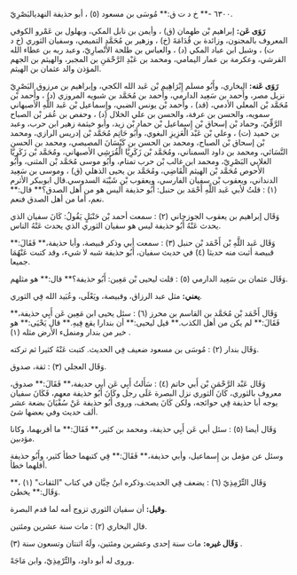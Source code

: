 ٦٣٠٠ -** خ د ت ق:** مُوسَى بن مسعود (٥) ، أبو حذيفة النهديالبَصْرِيّ.

**رَوَى عَن:** إبراهيم بْن طهمان (ق) ، وأيمن بن نابل المكي، وبهلول بن عَمْرو الكوفي المعروف بالمجنون، وزائدة بن قُدَامَةَ (خ) ، وزهير بن مُحَمَّد التميمي، وسفيان الثوري (خ د ت) ، وشبل ابن عباد المكي (د) ، والعباس بن طلحة الأَنْصارِيّ، وعبد ربه بن عطاء الله القرشي، وعكرمة بن عمار اليمامي، ومحمد بن عَبْدِ الرَّحْمَنِ بن المجبر، والهيثم بن الجهم المؤذن والد عثمان بن الهيثم.

**رَوَى عَنه:** البخاري، وأَبُو مسلم إِبْرَاهِيم بْن عَبد الله الكجي، وإبراهيم بن مرزوق البَصْرِيّ نزيل مصر، وأَحمد بن سَعِيد الدارمي، وأَحمد بن مُحَمَّد بن شبويه المروزي (د) ، وأَحمد بْن مُحَمَّد بْن المعلى الأدمي، (قد) ، وأَحمد بْن يونس الضبي، وإِسماعيل بْن عَبد اللَّهِ الأصبهاني سمويه، والحسن بن عرفة، والحسن بن علي الخلال (د) ، وحفص بن عُمَر بْن الصباح الرَّقِّيّ، وحماد بْن إسحاق بْن إِسماعيل بْن حماد بْن زيد، وأبو خيثمة زهير ابن حرب، وعبد بن حميد (ت) ، وعلي بْن عَبْد الْعَزِيزِ البغوي، وأَبُو حَاتِم مُحَمَّد بْن إدريس الرازي، ومحمد بْن إسحاق بْن الصباح، ومحمد بن الحسن بن كَيْسَانَ المصيصي، ومحمد بن الحسن النَّسَائي، ومحمد بن داود السمناني، ومُحَمَّد بْن زَكَرِيَّا الْقُرَشِي الأصبهاني، ومُحَمَّد بْن زَكَرِيَّا الغلابي البَصْرِيّ، ومحمد ابن غالب بْن حرب تمتام، وأَبُو موسى مُحَمَّد بْن المثنى، وأَبُو الأَحوص مُحَمَّد بْن الهيثم الْقَاضِي، ومُحَمَّد بن يحيى الذهلي (ق) ، وموسى بن سَعِيد الدنداني، ويعقوب بْن سفيان الفارسي، ويعقوب بْن شَيْبَة السدوسي.قال ابوببكر الأثرم (١) : قلتُ لأبي عَبد اللَّهِ أَحْمَد بن حنبل: أَبُو حذيفة أليس هو من أهل الصدق؟** قال:** نعم، أما من أهل الصدق فنعم.

وَقَال إبراهيم بن يعقوب الجوزجاني (٢) : سمعت أحمد بْن حَنْبَلٍ يَقُولُ: كَانَ سفيان الذي يحدث عَنْهُ أَبُو حذيفة ليس هو سفيان الثوري الذي يحدث عَنْهُ الناس.

وَقَال عَبد اللَّهِ بْن أَحْمَد بْن حنبل (٣) : سمعت أبي وذكر قبيصة، وأبا حذيفة،** فَقَالَ:** قبيصة أثبت منه حديثا (٤) في حديث سفيان، أَبُو حذيفة شبه لا شيء، وقد كتبت عَنْهُمَا جميعا.

وَقَال عثمان بن سَعِيد الدارمي (٥) : قلت ليحيى بْن مَعِين: أَبُو حذيفة؟** قال:** هو مثلهم.

**يعني:** مثل عبد الرزاق، وقبيصة، ويَعْلَى، وعُبَيد الله فِي الثوري.

وَقَال أَحْمَد بْن مُحَمَّد بن القاسم بن محرز (٦) : سئل يحيى ابن مَعِين عَن أَبِي حذيفة،** فَقَالَ:** لم يكن من أهل الكذب.** قيل ليحيى:** أن بندارا يقع فِيهِ.** قال يَحْيَى:** هو خير من بندار ومنملء الأرض مثله (١) .

وَقَال بندار (٢) : مُوسَى بن مسعود ضعيف فِي الحديث. كتبت عَنْهُ كثيرا ثم تركته.

وَقَال العجلي (٣) : ثقة، صدوق.

وَقَال عَبْد الرَّحْمَنِ بْن أَبي حاتم (٤) : سَأَلتُ أَبِي عَن أبي حديفة،** فَقَالَ:** صدوق، معروف بالثوري، كَانَ الثوري نزل البصرة عَلَى رجل وكَانَ أَبُو حذيفة معهم، فَكَانَ سفيان يوجه أبا حذيفة فِي حوائجه، ولكن كَانَ يصحف، وروى أَبُو حذيفة عَنْ سُفْيَانَ بضعة عشر ألف حديث وفي بعضها شئ.

وَقَال أيضا (٥) : سئل أبي عَن أَبِي حذيفة، ومحمد بن كثير،** فَقَالَ:** ما أقربهما، وكانا مؤدبين.

وسئل عن مؤمل بن إِسماعيل، وأبي حذيفة،** فَقَالَ:** فِي كتبهما خطأ كثير، وأَبُو حذيفة أقلهما خطأ.

وَقَال التِّرْمِذِيّ (٦) : يضعف فِي الحديث.وذكره ابنُ حِبَّان في كتاب "الثقات" (١) ،** وَقَال:** يخطئ.

**وقيل:** أن سفيان الثوري تزوج أمه لما قدم البصرة.

قال البخاري (٢) : مات سنة عشرين ومئتين.

**وَقَال غيره:** مات سنة إحدى وعشرين ومئتين، ولَهُ اثنتان وتسعون سنة (٣) .

وروى له أبو داود، والتِّرْمِذِيّ، وابن مَاجَهْ.
